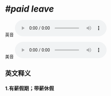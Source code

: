 # ***\#paid leave*** 
英音
<audio src="./media/paid leave1_AAC.aac" controls="controls"></audio>

美音
<audio src="./media/paid leave2_AAC.aac" controls="controls"></audio>



  

英文释义
---
### 1.**有薪假期；带薪休假**  


